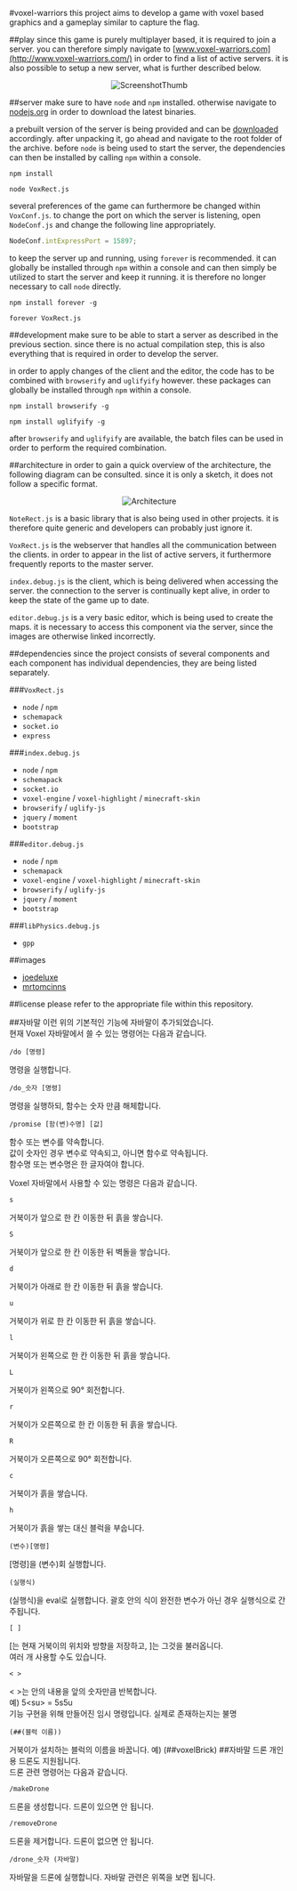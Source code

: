 #voxel-warriors
this project aims to develop a game with voxel based graphics and a gameplay similar to capture the flag.

##play
since this game is purely multiplayer based, it is required to join a server. you can therefore simply navigate to [www.voxel-warriors.com](http://www.voxel-warriors.com/) in order to find a list of active servers. it is also possible to setup a new server, what is further described below.

<p align="center"><img src="http://content.coderect.com/VoxRect/Website/ScreenshotThumb.png" alt="ScreenshotThumb"></p>

##server
make sure to have `node` and `npm` installed. otherwise navigate to [nodejs.org](https://nodejs.org/) in order to download the latest binaries.

a prebuilt version of the server is being provided and can be [downloaded](http://content.coderect.com/VoxRect/Website/VoxRect.zip) accordingly. after unpacking it, go ahead and navigate to the root folder of the archive. before `node` is being used to start the server, the dependencies can then be installed by calling `npm` within a console.

```
npm install
```

```
node VoxRect.js
```

several preferences of the game can furthermore be changed within `VoxConf.js`. to change the port on which the server is listening, open `NodeConf.js` and change the following line appropriately.

```javascript
NodeConf.intExpressPort = 15897;
```

to keep the server up and running, using `forever` is recommended. it can globally be installed through `npm` within a console and can then simply be utilized to start the server and keep it running. it is therefore no longer necessary to call `node` directly.

```
npm install forever -g
```

```
forever VoxRect.js
```

##development
make sure to be able to start a server as described in the previous section. since there is no actual compilation step, this is also everything that is required in order to develop the server.

in order to apply changes of the client and the editor, the code has to be combined with `browserify` and `uglifyify` however. these packages can globally be installed through `npm` within a console.

```
npm install browserify -g
```

```
npm install uglifyify -g
```

after `browserify` and `uglifyify` are available, the batch files can be used in order to perform the required combination.

##architecture
in order to gain a quick overview of the architecture, the following diagram can be consulted. since it is only a sketch, it does not follow a specific format.

<p align="center"><img src="http://content.coderect.com/VoxRect/Website/Architecture.png" alt="Architecture"></p>

`NoteRect.js` is a basic library that is also being used in other projects. it is therefore quite generic and developers can probably just ignore it.

`VoxRect.js` is the webserver that handles all the communication between the clients. in order to appear in the list of active servers, it furthermore frequently reports to the master server.

`index.debug.js` is the client, which is being delivered when accessing the server. the connection to the server is continually kept alive, in order to keep the state of the game up to date.

`editor.debug.js` is a very basic editor, which is being used to create the maps. it is necessary to access this component via the server, since the images are otherwise linked incorrectly.

##dependencies
since the project consists of several components and each component has individual dependencies, they are being listed separately.

###`VoxRect.js`
* `node` / `npm`
* `schemapack`
* `socket.io`
* `express`

###`index.debug.js`
* `node` / `npm`
* `schemapack`
* `socket.io`
* `voxel-engine` / `voxel-highlight` / `minecraft-skin`
* `browserify` / `uglify-js`
* `jquery` / `moment`
* `bootstrap`

###`editor.debug.js`
* `node` / `npm`
* `schemapack`
* `voxel-engine` / `voxel-highlight` / `minecraft-skin`
* `browserify` / `uglify-js`
* `jquery` / `moment`
* `bootstrap`

###`libPhysics.debug.js`
* `gpp`

##images
* [joedeluxe](http://www.minecraftforum.net/forums/mapping-and-modding/resource-packs/1244027-64x-1-7-2-traditional-beauty/)
* [mrtomcinns](http://www.minecraftskins.com/skin/3371575/slime-warrior/)

##license
please refer to the appropriate file within this repository.

##자바말
이런 위의 기본적인 기능에 자바말이 추가되었습니다.<br>
현재 Voxel 자바말에서 쓸 수 있는 명령어는 다음과 같습니다.
```
/do [명령]
```
명령을 실행합니다.
```
/do_숫자 [명령]
```
명령을 실행하되, 함수는 숫자 만큼 해체합니다.
```
/promise [함(변)수명] [값]
```
함수 또는 변수를 약속합니다.<br>
값이 숫자인 경우 변수로 약속되고, 아니면 함수로 약속됩니다.<br>
함수명 또는 변수명은 한 글자여야 합니다.

Voxel 자바말에서 사용할 수 있는 명령은 다음과 같습니다.
```
s
```
거북이가 앞으로 한 칸 이동한 뒤 흙을 쌓습니다.
```
S
```
거북이가 앞으로 한 칸 이동한 뒤 벽돌을 쌓습니다.
```
d
```
거북이가 아래로 한 칸 이동한 뒤 흙을 쌓습니다.
```
u
```
거북이가 위로 한 칸 이동한 뒤 흙을 쌓습니다.
```
l
```
거북이가 왼쪽으로 한 칸 이동한 뒤 흙을 쌓습니다.
```
L
```
거북이가 왼쪽으로 90° 회전합니다.
```
r
```
거북이가 오른쪽으로 한 칸 이동한 뒤 흙을 쌓습니다.
```
R
```
거북이가 오른쪽으로 90° 회전합니다.
```
c
```
거북이가 흙을 쌓습니다.
```
h
```
거북이가 흙을 쌓는 대신 블럭을 부숩니다.
```
(변수)[명령]
```
[명령]을 (변수)회 실행합니다.
```
(실행식)
```
(실행식)을 eval로 실행합니다. 괄호 안의 식이 완전한 변수가 아닌 경우 실행식으로 간주됩니다.
```
[ ]
```
[는 현재 거북이의 위치와 방향을 저장하고, ]는 그것을 불러옵니다.<br>
여러 개 사용할 수도 있습니다.
```
< >
```
< >는 안의 내용을 앞의 숫자만큼 반복합니다.<br>
예) 5\<su\> = 5s5u<br>
기능 구현을 위해 만들어진 임시 명령입니다. 실제로 존재하는지는 불명
```
(##(블럭 이름))
```
거북이가 설치하는 블럭의 이름을 바꿉니다.
예) (\#\#voxelBrick)
##자바말 드론
개인용 드론도 지원됩니다.<br>
드론 관련 명령어는 다음과 같습니다.
```
/makeDrone
```
드론을 생성합니다. 드론이 있으면 안 됩니다.
```
/removeDrone
```
드론을 제거합니다. 드론이 없으면 안 됩니다.
```
/drone_숫자 (자바말)
```
자바말을 드론에 실행합니다. 자바말 관련은 위쪽을 보면 됩니다.
